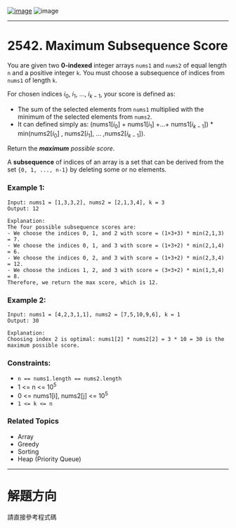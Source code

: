[![image](https://img.shields.io/badge/Leetcode-Link-blue?logo=leetcode)](https://leetcode.com/problems/maximum-subsequence-score/)
![image](https://img.shields.io/badge/Difficulty-Medium-yellow)

---

# 2542. Maximum Subsequence Score

You are given two **0-indexed** integer arrays `nums1` and `nums2` of equal length `n` and a positive integer `k`. 
You must choose a subsequence of indices from `nums1` of length `k`.

For chosen indices $i_0$, $i_1$, ..., $i_{k - 1}$, your score is defined as:

- The sum of the selected elements from `nums1` multiplied with the minimum of the selected elements from `nums2`.
- It can defined simply as: (nums1[$i_0$] + nums1[$i_1$] +...+ nums1[$i_{k - 1}$]) * min(nums2[$i_0$] , nums2[$i_1$], ... ,nums2[$i_{k - 1}$]).

Return the ***maximum** possible score*.

A **subsequence** of indices of an array is a set that can be derived from the set `{0, 1, ..., n-1}` by deleting some or no elements.

### Example 1:

```
Input: nums1 = [1,3,3,2], nums2 = [2,1,3,4], k = 3
Output: 12

Explanation: 
The four possible subsequence scores are:
- We choose the indices 0, 1, and 2 with score = (1+3+3) * min(2,1,3) = 7.
- We choose the indices 0, 1, and 3 with score = (1+3+2) * min(2,1,4) = 6. 
- We choose the indices 0, 2, and 3 with score = (1+3+2) * min(2,3,4) = 12. 
- We choose the indices 1, 2, and 3 with score = (3+3+2) * min(1,3,4) = 8.
Therefore, we return the max score, which is 12.
```

### Example 2:

```
Input: nums1 = [4,2,3,1,1], nums2 = [7,5,10,9,6], k = 1
Output: 30

Explanation: 
Choosing index 2 is optimal: nums1[2] * nums2[2] = 3 * 10 = 30 is the maximum possible score.
```

### Constraints:

- `n == nums1.length == nums2.length`
- 1 <= n <= $10^5$
- 0 <= nums1[i], nums2[j] <= $10^5$
- `1 <= k <= n`

### Related Topics

- Array
- Greedy
- Sorting
- Heap (Priority Queue)
  
---

# 解題方向

請直接參考程式碼

